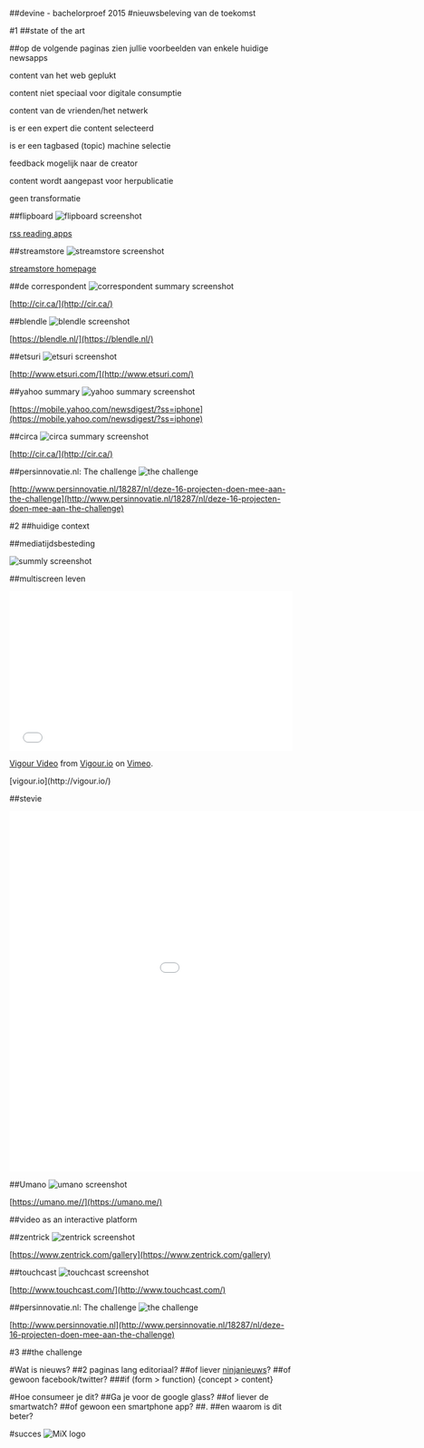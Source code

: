 ##devine - bachelorproef 2015
#nieuwsbeleving van de toekomst



#1
##state of the art


##op de volgende paginas zien jullie voorbeelden van enkele huidige newsapps
<div class='legende'>
	<div class="level">
		<p><div class='scraped'></div>content van het web geplukt</p>
		<p><div class='paper'></div>content niet speciaal voor digitale consumptie</p>
		<p><div class='social'></div>content van de vrienden/het netwerk</p>
	</div>
	<div class="level">
		<p><div class='curated'></div>is er een expert die content selecteerd</p>
		<p><div class='topic'></div>is er een tagbased (topic) machine selectie</p>
	</div>
	<div class="level">
		<p><div class='interactive'></div>feedback mogelijk naar de creator</p>
		<p><div class='transform'></div>content wordt aangepast voor herpublicatie</p>
		<p><div class='static'></div>geen transformatie</p>
	</div>
</div>


##flipboard
![flipboard screenshot](assets/img/flipboard.jpg)

[rss reading apps](https://www.google.be/search?q=flipboard+screenshot&safe=off&es_sm=91&tbm=isch&tbo=u&source=univ&sa=X&ei=tSFrVIHjG9XsaNW0gZAK&ved=0CCMQsAQ&biw=1676&bih=956#safe=off&tbm=isch&q=flipboard+pulse+feedly+google+currents&imgdii=_)
<div class='tags'><div class='scraped'></div><div class='curated'></div><div class='static'></div></div>


##streamstore
![streamstore screenshot](assets/img/streamstore.png)

[streamstore homepage](http://www.iminds.be/nl/projecten/2014/04/17/stream-store)
<div class='tags'><div class='paper'></div><div class='curated'></div><div class='static'></div></div>


##de correspondent
![correspondent summary screenshot](assets/img/correspondent.png)

[http://cir.ca/](http://cir.ca/)
<div class='tags'><div class='social'></div><div class='curated'></div><div class='interactive'></div></div>


##blendle
![blendle screenshot](assets/img/blendle.png)

[https://blendle.nl/](https://blendle.nl/)
<div class='tags'><div class='paper'></div><div class='curated'></div><div class='static'></div></div>


##etsuri
![etsuri screenshot](assets/img/etsuri.jpg)

[http://www.etsuri.com/](http://www.etsuri.com/)
<div class='tags'><div class='social'></div><div class='topic'></div><div class='interactive'></div></div>


##yahoo summary
![yahoo summary screenshot](assets/img/yahoo-summary.gif)

[https://mobile.yahoo.com/newsdigest/?ss=iphone](https://mobile.yahoo.com/newsdigest/?ss=iphone)
<div class='tags'><div class='scraped'></div><div class='topic'></div><div class='transform'></div></div>


##circa
![circa summary screenshot](assets/img/circa.png)

[http://cir.ca/](http://cir.ca/)
<div class='tags'><div class='social'></div><div class='topic'></div><div class='transform'></div></div>


##persinnovatie.nl: The challenge
![the challenge](http://static.mediamatic.nl/f/svjd/image/873/17720-950-672.jpg) 

[http://www.persinnovatie.nl/18287/nl/deze-16-projecten-doen-mee-aan-the-challenge](http://www.persinnovatie.nl/18287/nl/deze-16-projecten-doen-mee-aan-the-challenge)



#2
##huidige context


##mediatijdsbesteding

![summly screenshot](assets/img/mediabesteding.png)


##multiscreen leven
<iframe src="//player.vimeo.com/video/73286935" width="500" height="281" frameborder="0" webkitallowfullscreen mozallowfullscreen allowfullscreen></iframe> <p><a href="http://vimeo.com/73286935">Vigour Video</a> from <a href="http://vimeo.com/user18517960">Vigour.io</a> on <a href="https://vimeo.com">Vimeo</a>.</p>
[vigour.io](http://vigour.io/)


##stevie
<iframe width="1131" height="636" src="//www.mystevie.com/mystevietv" frameborder="0" allowfullscreen></iframe>


##Umano
![umano screenshot](assets/img/umano.jpg)

[https://umano.me//](https://umano.me/)


##video as an interactive platform


##zentrick
![zentrick screenshot](assets/img/zentrick.png)

[https://www.zentrick.com/gallery](https://www.zentrick.com/gallery)


##touchcast
![touchcast screenshot](assets/img/touchcast.png)

[http://www.touchcast.com/](http://www.touchcast.com/)


##persinnovatie.nl: The challenge
![the challenge](http://static.mediamatic.nl/f/svjd/image/873/17720-950-672.jpg) 

[http://www.persinnovatie.nl](http://www.persinnovatie.nl/18287/nl/deze-16-projecten-doen-mee-aan-the-challenge)



#3
##the challenge


#Wat is nieuws?
##2 paginas lang editoriaal?
##of liever [ninjanieuws](http://instagram.com/ninjanieuws?modal=true)?
##of gewoon facebook/twitter?
###if (form > function) {concept > content}


#Hoe consumeer je dit?
##Ga je voor de google glass?
##of liever de smartwatch?
##of gewoon een smartphone app?
##.
##en waarom is dit beter?



#succes
![MiX logo](assets/img/iMinds_MediaInnovationCenter_RGB.png)
